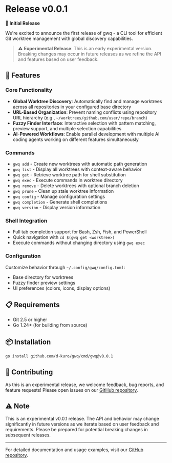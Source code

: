 # Release v0.0.1

🎉 **Initial Release**

We're excited to announce the first release of gwq - a CLI tool for efficient Git worktree management with global discovery capabilities.

> ⚠️ **Experimental Release**: This is an early experimental version. Breaking changes may occur in future releases as we refine the API and features based on user feedback.

## 🌟 Features

### Core Functionality
- **Global Worktree Discovery**: Automatically find and manage worktrees across all repositories in your configured base directory
- **URL-Based Organization**: Prevent naming conflicts using repository URL hierarchy (e.g., `~/worktrees/github.com/user/repo/branch`)
- **Fuzzy Finder Interface**: Interactive selection with pattern matching, preview support, and multiple selection capabilities
- **AI-Powered Workflows**: Enable parallel development with multiple AI coding agents working on different features simultaneously

### Commands
- `gwq add` - Create new worktrees with automatic path generation
- `gwq list` - Display all worktrees with context-aware behavior
- `gwq get` - Retrieve worktree path for shell substitution
- `gwq exec` - Execute commands in worktree directory
- `gwq remove` - Delete worktrees with optional branch deletion
- `gwq prune` - Clean up stale worktree information
- `gwq config` - Manage configuration settings
- `gwq completion` - Generate shell completions
- `gwq version` - Display version information

### Shell Integration
- Full tab completion support for Bash, Zsh, Fish, and PowerShell
- Quick navigation with `cd $(gwq get <worktree>)`
- Execute commands without changing directory using `gwq exec`

### Configuration
Customize behavior through `~/.config/gwq/config.toml`:
- Base directory for worktrees
- Fuzzy finder preview settings
- UI preferences (colors, icons, display options)

## 📋 Requirements
- Git 2.5 or higher
- Go 1.24+ (for building from source)

## 📦 Installation

```bash
go install github.com/d-kuro/gwq/cmd/gwq@v0.0.1
```

## 🤝 Contributing
As this is an experimental release, we welcome feedback, bug reports, and feature requests! Please open issues on our [GitHub repository](https://github.com/d-kuro/gwq).

## ⚠️ Note
This is an experimental v0.0.1 release. The API and behavior may change significantly in future versions as we iterate based on user feedback and requirements. Please be prepared for potential breaking changes in subsequent releases.

---

For detailed documentation and usage examples, visit our [GitHub repository](https://github.com/d-kuro/gwq).